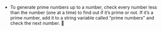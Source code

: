 -  To generate prime numbers up to a number, check every number less than the number (one at a time) to find out if it’s prime or not. If it’s a prime number, add it to a string variable called “prime numbers” and check the next number. 
